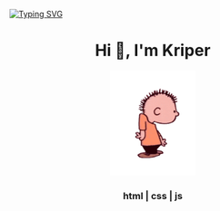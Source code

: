 [![Typing SVG](https://readme-typing-svg.demolab.com?font=Fira+Code&pause=1000&color=F70404&width=435&lines=Hello+Im+Kriper)](https://git.io/typing-svg)
<h1 align="center">Hi 👋, I'm Kriper</h1>
<div align="center">
    <img src="readme.gif" alt="gif" width="150" />
</div>
<h3 align="center">html | css | js</h3>

